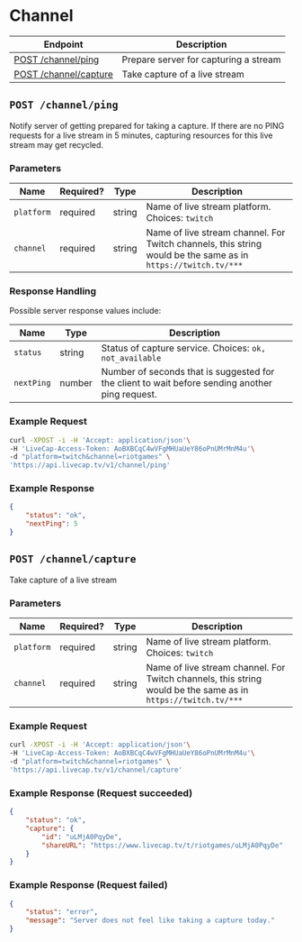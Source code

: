 # Channel

| Endpoint | Description |
| ---- | --------------- |
| [POST /channel/ping](/v1/channel.md#ping) | Prepare server for capturing a stream |
| [POST /channel/capture](/v1/channel.md#capture) | Take capture of a live stream |

## `POST /channel/ping`

Notify server of getting prepared for taking a capture. If there are no PING requests for a live stream in 5 minutes, capturing resources for this live stream may get recycled.

### Parameters

<table>
    <thead>
        <tr>
            <th>Name</th>
            <th>Required?</th>
            <th width="50">Type</th>
            <th width=100%>Description</th>
        </tr>
    </thead>
    <tbody>
        <tr>
            <td><code>platform</code></td>
            <td>required</td>
            <td>string</td>
            <td>Name of live stream platform. Choices: <code>twitch</code></td>
        </tr>
        <tr>
            <td><code>channel</code></td>
            <td>required</td>
            <td>string</td>
            <td>Name of live stream channel. For Twitch channels, this string would be the same as in <code>https://twitch.tv/***</code></td>
        </tr>
    </tbody>
</table>

### Response Handling

Possible server response values include:

<table>
    <thead>
        <tr>
            <th>Name</th>
            <th width="50">Type</th>
            <th width=100%>Description</th>
        </tr>
    </thead>
    <tbody>
        <tr>
            <td><code>status</code></td>
            <td>string</td>
            <td>Status of capture service. Choices: <code>ok, not_available</code></td>
        </tr>
        <tr>
            <td><code>nextPing</code></td>
            <td>number</td>
            <td>Number of seconds that is suggested for the client to wait before sending another ping request.</td>
        </tr>
    </tbody>
</table>

### Example Request

```bash
curl -XPOST -i -H 'Accept: application/json'\
-H 'LiveCap-Access-Token: AoBXBCqC4wVFgMHUaUeY86oPnUMrMnM4u'\
-d "platform=twitch&channel=riotgames" \
'https://api.livecap.tv/v1/channel/ping' 
```

### Example Response

```json
{
	"status": "ok",
    "nextPing": 5
}
```

## `POST /channel/capture`

Take capture of a live stream

### Parameters

<table>
    <thead>
        <tr>
            <th>Name</th>
            <th>Required?</th>
            <th width="50">Type</th>
            <th width=100%>Description</th>
        </tr>
    </thead>
    <tbody>
        <tr>
            <td><code>platform</code></td>
            <td>required</td>
            <td>string</td>
            <td>Name of live stream platform. Choices: <code>twitch</code></td>
        </tr>
        <tr>
            <td><code>channel</code></td>
            <td>required</td>
            <td>string</td>
            <td>Name of live stream channel. For Twitch channels, this string would be the same as in <code>https://twitch.tv/***</code></td>
        </tr>
    </tbody>
</table>

### Example Request

```bash
curl -XPOST -i -H 'Accept: application/json'\
-H 'LiveCap-Access-Token: AoBXBCqC4wVFgMHUaUeY86oPnUMrMnM4u'\
-d "platform=twitch&channel=riotgames" \
'https://api.livecap.tv/v1/channel/capture' 
```

### Example Response (Request succeeded)

```json
{
	"status": "ok",
    "capture": {
        "id": "uLMjA0PqyDe",
        "shareURL": "https://www.livecap.tv/t/riotgames/uLMjA0PqyDe"
    }
}
```

### Example Response (Request failed)

```json
{
    "status": "error",
    "message": "Server does not feel like taking a capture today."
}
```
